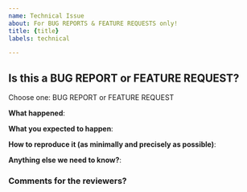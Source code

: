 ```yaml
---
name: Technical Issue
about: For BUG REPORTS & FEATURE REQUESTS only!
title: {title}
labels: technical

---
```

<!-- This template is for bug reports and feature requests ONLY! -->

<!-- Thanks for filing an issue! Before hitting the button, please answer these questions.-->

## Is this a BUG REPORT or FEATURE REQUEST?
 
 Choose one: BUG REPORT or FEATURE REQUEST

<!--
If this is a BUG REPORT, please:
  - Fill in as much of the template below as you can.  If you leave out information, we can't help you as well.

If this is a FEATURE REQUEST, please:
  - Describe *in detail* the feature/behavior/change you'd like to see.

In both cases, be ready for follow-up questions, and please respond in a timely manner.  If we can't reproduce a bug or think a feature already exists, we might close your issue.  If we're wrong, PLEASE feel free to reopen it and explain why.
-->

**What happened**:

**What you expected to happen**:

**How to reproduce it (as minimally and precisely as possible)**:

**Anything else we need to know?**:

### Comments for the reviewers?
<!-- Leave a comment for the reviewers of this issue -->
